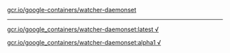 [gcr.io/google-containers/watcher-daemonset](https://hub.docker.com/r/sqeven/watcher-daemonset/tags/) 

----
[gcr.io/google_containers/watcher-daemonset:latest √](https://hub.docker.com/r/sqeven/watcher-daemonset/tags/)

[gcr.io/google_containers/watcher-daemonset:alpha1 √](https://hub.docker.com/r/sqeven/watcher-daemonset/tags/)

